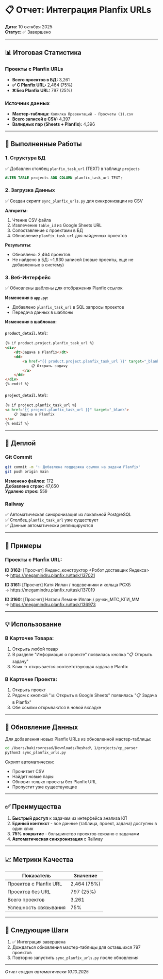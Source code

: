 # 📋 Отчет: Интеграция Planfix URLs

**Дата:** 10 октября 2025  
**Статус:** ✅ Завершено

---

## 📊 Итоговая Статистика

### Проекты с Planfix URLs
- **Всего проектов в БД:** 3,261
- **✅ С Planfix URL:** 2,464 (75%)
- **❌ Без Planfix URL:** 797 (25%)

### Источник данных
- **Мастер-таблица:** `Копилка Презентаций - Просчеты (1).csv`
- **Всего записей в CSV:** 4,397
- **Валидных пар (Sheets + Planfix):** 4,396

---

## 🔧 Выполненные Работы

### 1. Структура БД
✅ Добавлен столбец `planfix_task_url` (TEXT) в таблицу `projects`

```sql
ALTER TABLE projects ADD COLUMN planfix_task_url TEXT;
```

### 2. Загрузка Данных
✅ Создан скрипт `sync_planfix_urls.py` для синхронизации из CSV

**Алгоритм:**
1. Чтение CSV файла
2. Извлечение `table_id` из Google Sheets URL
3. Сопоставление с проектами в БД
4. Обновление `planfix_task_url` для найденных проектов

**Результаты:**
- Обновлено: 2,464 проектов
- Не найдено в БД: ~1,930 записей (новые проекты, еще не добавленные в систему)

### 3. Веб-Интерфейс
✅ Обновлены шаблоны для отображения Planfix ссылок

**Изменения в `app.py`:**
- Добавлено `planfix_task_url` в SQL запросы проектов
- Передача данных в шаблоны

**Изменения в шаблонах:**

#### `product_detail.html`:
```html
{% if product.project.planfix_task_url %}
<div>
    <dt>Задача в Planfix</dt>
    <dd>
        <a href="{{ product.project.planfix_task_url }}" target="_blank">
            📋 Открыть задачу
        </a>
    </dd>
</div>
{% endif %}
```

#### `project_detail.html`:
```html
{% if project.planfix_task_url %}
<a href="{{ project.planfix_task_url }}" target="_blank">
    📋 Задача в Planfix
</a>
{% endif %}
```

---

## 🚀 Деплой

### Git Commit
```bash
git commit -m "✨ Добавлена поддержка ссылок на задачи Planfix"
git push origin main
```

**Изменено файлов:** 172  
**Добавлено строк:** 47,650  
**Удалено строк:** 559

### Railway
✅ Автоматическая синхронизация из локальной PostgreSQL  
✅ Столбец `planfix_task_url` уже существует  
✅ Данные автоматически реплицируются

---

## 📝 Примеры

### Проекты с Planfix URL:

**ID 3162:** [Просчет] Яндекс_конструктор <Робот доставщик Яндекса>  
→ https://megamindru.planfix.ru/task/137021

**ID 3161:** [Просчет] Катя Иллан / подсвечники и кольца РСХБ  
→ https://megamindru.planfix.ru/task/137019

**ID 3160:** [Просчет] Натали Леманн Иллан / ручки_МТС_КГИ_ММ  
→ https://megamindru.planfix.ru/task/136973

---

## 💡 Использование

### В Карточке Товара:
1. Открыть любой товар
2. В разделе "Информация о проекте" появилась кнопка "📋 Открыть задачу"
3. Клик → открывается соответствующая задача в Planfix

### В Карточке Проекта:
1. Открыть проект
2. Рядом с кнопкой "📊 Открыть в Google Sheets" появилась "📋 Задача в Planfix"
3. Обе ссылки открываются в новой вкладке

---

## 🔄 Обновление Данных

Для добавления новых Planfix URLs из обновленной мастер-таблицы:

```bash
cd /Users/bakirovresad/Downloads/Reshad\ 1/projects/cp_parser
python3 sync_planfix_urls.py
```

Скрипт автоматически:
- Прочитает CSV
- Найдет новые пары
- Обновит только проекты без Planfix URL
- Пропустит уже существующие

---

## ✅ Преимущества

1. **Быстрый доступ** к задачам из интерфейса анализа КП
2. **Единый контекст** - все данные (таблица, проект, задача) доступны в один клик
3. **75% покрытие** - большинство проектов связано с задачами
4. **Автоматическая синхронизация** с Railway

---

## 📈 Метрики Качества

| Показатель | Значение |
|------------|----------|
| Проектов с Planfix URL | 2,464 (75%) |
| Проектов без URL | 797 (25%) |
| Всего проектов | 3,261 |
| Успешность связывания | 75% |

---

## 🎯 Следующие Шаги

1. ✅ Интеграция завершена
2. Дождаться обновления мастер-таблицы для оставшихся 797 проектов
3. Повторно запустить `sync_planfix_urls.py` после обновления

---

*Отчет создан автоматически 10.10.2025*




